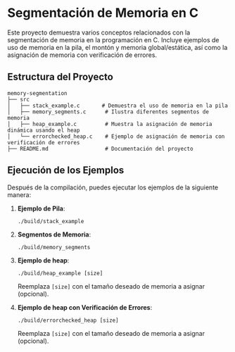 # Segmentación de Memoria en C

Este proyecto demuestra varios conceptos relacionados con la segmentación de memoria en la programación en C. Incluye ejemplos de uso de memoria en la pila, el montón y memoria global/estática, así como la asignación de memoria con verificación de errores.

## Estructura del Proyecto

```
memory-segmentation
├── src
│   ├── stack_example.c       # Demuestra el uso de memoria en la pila
│   ├── memory_segments.c      # Ilustra diferentes segmentos de memoria
│   ├── heap_example.c         # Muestra la asignación de memoria dinámica usando el heap
│   └── errorchecked_heap.c    # Ejemplo de asignación de memoria con verificación de errores
├── README.md                  # Documentación del proyecto
```
## Ejecución de los Ejemplos

Después de la compilación, puedes ejecutar los ejemplos de la siguiente manera:

1. **Ejemplo de Pila**:
   ```
   ./build/stack_example
   ```

2. **Segmentos de Memoria**:
   ```
   ./build/memory_segments
   ```

3. **Ejemplo de heap**:
   ```
   ./build/heap_example [size]
   ```
   Reemplaza `[size]` con el tamaño deseado de memoria a asignar (opcional).

4. **Ejemplo de heap con Verificación de Errores**:
   ```
   ./build/errorchecked_heap [size]
   ```
   Reemplaza `[size]` con el tamaño deseado de memoria a asignar (opcional).